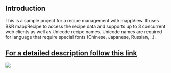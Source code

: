 ## Introduction
This is a sample project for a recipe management with mappView. It uses B&R mappRecipe to access the recipe data and supports up to 3 concurrent web clients as well as Unicode recipe names. Unicode names are required for language that require special fonts (Chinese, Japanese, Russian, ..). 

## [**For a detailed description follow this link**](https://br-automation-com.github.io/mappView-Recipe/)

![](Logical/mappView/Resources/Media/screenshot.png)
